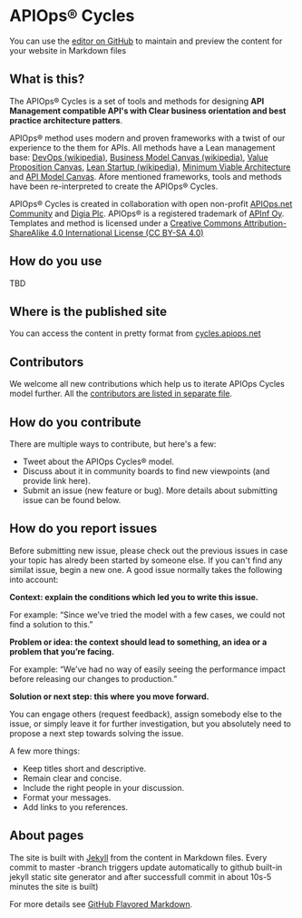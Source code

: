# APIOps&reg; Cycles

You can use the [editor on GitHub](https://github.com/mniinio/APIOps-cycles/edit/master/README.md) to maintain and preview the content for your website in Markdown files

## What is this?

The APIOps&reg; Cycles is a set of tools and methods for designing **API Management compatible API's with Clear business orientation and best practice architecture patters**.

APIOps&reg; method uses modern and proven frameworks with a twist of our experience to the them for APIs. All methods have a Lean management base: [DevOps (wikipedia)](https://en.wikipedia.org/wiki/DevOps), [Business Model Canvas (wikipedia)](https://en.wikipedia.org/wiki/Business_Model_Canvas), [Value Proposition Canvas](), [Lean Startup (wikipedia)](https://en.wikipedia.org/wiki/Lean_startup), [Minimum Viable Architecture](https://www.enterpriseirregulars.com/116163/minimum-viable-architecture-good-enough-good-enough-enterprise/) and [API Model Canvas](https://www.slideshare.net/3scale/api-model-canvas-apidays-mediterranea-2015). Afore mentioned frameworks, tools and methods have been re-interpreted to create the APIOps&reg; Cycles. 

APIOps&reg; Cycles is created in collaboration with open non-profit [APIOps.net Community](https://medium.com/apiops) and [Digia Plc](www.digia.com). APIOps&reg; is a registered trademark of [APInf Oy](http://apinf.com). Templates and method is licensed under a [Creative Commons Attribution-ShareAlike 4.0 International License (CC BY-SA 4.0)](https://creativecommons.org/licenses/by-sa/4.0/)

## How do you use

TBD

## Where is the published site

You can access the content in pretty format from [cycles.apiops.net](http://cycles.apiops.net)
    
## Contributors

We welcome all new contributions which help us to iterate APIOps Cycles model further. All the [contributors are listed in separate file](contributors.md). 

## How do you contribute

There are multiple ways to contribute, but here's a few: 

* Tweet about the APIOps Cycles&reg; model. 
* Discuss about it in community boards to find new viewpoints (and provide link here). 
* Submit an issue (new feature or bug). More details about submitting issue can be found below. 

## How do you report issues

Before submitting new issue, please check out the previous issues in case your topic has alredy been started by someone else. If you can't find any similat issue, begin a new one. A good issue normally takes the following into account: 

**Context: explain the conditions which led you to write this issue.**

For example: “Since we’ve tried the model with a few cases, we could not find a solution to this.”

**Problem or idea: the context should lead to something, an idea or a problem that you’re facing.**

For example: “We’ve had no way of easily seeing the performance impact before releasing our changes to production.”

**Solution or next step: this where you move forward.** 

You can engage others (request feedback), assign somebody else to the issue, or simply leave it for further investigation, but you absolutely need to propose a next step towards solving the issue.

A few more things: 

* Keep titles short and descriptive. 
* Remain clear and concise. 
* Include the right people in your discussion. 
* Format your messages. 
* Add links to you references.

## About pages

The site is built with [Jekyll](https://jekyllrb.com/) from the content in Markdown files. Every commit to master -branch triggers update automatically to github built-in jekyll static site generator and after successfull commit in about 10s-5 minutes the site is built)

For more details see [GitHub Flavored Markdown](https://guides.github.com/features/mastering-markdown/).


